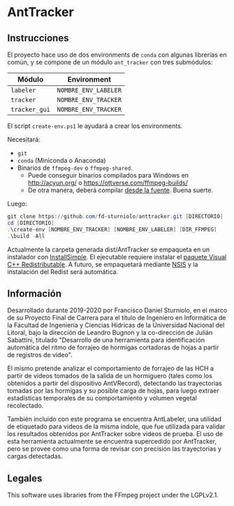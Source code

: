 # AntTracker

## Instrucciones

El proyecto hace uso de dos environments de `conda` con algunas librerías en común, 
y se compone de un módulo `ant_tracker` con tres submódulos:

| Módulo | Environment|
|--------|------------|
|`labeler` |`NOMBRE_ENV_LABELER`|
|`tracker` |`NOMBRE_ENV_TRACKER`|
|`tracker_gui`|`NOMBRE_ENV_TRACKER`|

El script `create-env.ps1` le ayudará a crear los environments.

Necesitará:
- `git`
- `conda` (Miniconda o Anaconda)
- Binarios de `ffmpeg-dev` o `ffmpeg-shared`.
    - Puede conseguir binarios compilados para Windows en http://acyun.org/ o https://ottverse.com/ffmpeg-builds/
    - De otra manera, deberá compilar [desde la fuente](https://ffmpeg.org). Buena suerte.

Luego:
```powershell
git clone https://github.com/fd-sturniolo/anttracker.git [DIRECTORIO]
cd [DIRECTORIO]
.\create-env [NOMBRE_ENV_TRACKER] [NOMBRE_ENV_LABELER] [DIR_FFMPEG]
.\build -All
```

Actualmente la carpeta generada dist/AntTracker se empaqueta en un instalador con 
[InstallSimple](http://installsimple.com/). El ejecutable requiere instalar el 
[paquete Visual C++ Redistributable](https://www.microsoft.com/es-es/download/details.aspx?id=48145).
A futuro, se empaquetará mediante [NSIS](https://nsis.sourceforge.io/Main_Page) 
y la instalación del Redist será automática.

## Información

Desarrollado durante 2019-2020 por Francisco Daniel Sturniolo,
en el marco de su Proyecto Final de Carrera para el título de Ingeniero en Informática
de la Facultad de Ingeniería y Ciencias Hídricas de la Universidad Nacional del Litoral,
bajo la dirección de Leandro Bugnon y la co-dirección de Julián Sabattini, 
titulado "Desarrollo de una herramienta para identificación automática del ritmo de forrajeo
de hormigas cortadoras de hojas a partir de registros de video".


El mismo pretende analizar el comportamiento de forrajeo de las HCH a partir de videos tomados de la salida de un
hormiguero (tales como los obtenidos a partir del dispositivo AntVRecord), detectando las trayectorias tomadas por las
hormigas y su posible carga de hojas, para luego extraer estadísticas temporales de su comportamiento
y volumen vegetal recolectado.


También incluido con este programa se encuentra AntLabeler, una utilidad de etiquetado para videos de la misma índole, 
que fue utilizada para validar los resultados obtenidos por AntTracker sobre videos de prueba. El uso de esta
herramienta actualmente se encuentra supercedido por AntTracker, pero se provee como una forma de revisar con precisión
las trayectorias y cargas detectadas.


## Legales

This software uses libraries from the FFmpeg project under the LGPLv2.1.
